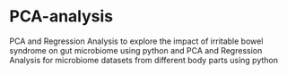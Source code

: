 # PCA-analysis
PCA and Regression Analysis to explore the impact of irritable bowel syndrome on gut microbiome using python and PCA and Regression Analysis for microbiome datasets from different body parts using python
